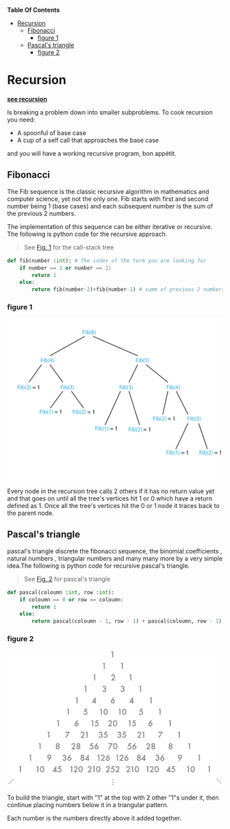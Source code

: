 **Table Of Contents**
<!-- TOC -->

- [Recursion](#recursion)
    - [Fibonacci](#fibonacci)
        - [figure 1](#figure-1)
    - [Pascal's triangle](#pascals-triangle)
        - [figure 2](#figure-2)

<!-- /TOC -->

# Recursion
__[see recursion](#Recursion)__

Is breaking a problem down into smaller subproblems.
To cook recursion you need:
+ A spoonful of base case
+ A cup of a self call that approaches the base case

and you will have a working recursive program, bon appétit.

## Fibonacci

The Fib sequence is the classic recursive algorithm in mathematics and computer science, yet not the only one. Fib starts with first and second number being 1 (base cases) and each subsequent number is the sum of the previous 2 numbers.

The implementation of this sequence can be either iterative or recursive. The following is python code for the recursive approach.
> See [Fig. 1](###figure-1) for the call-stack tree
```python
def fib(number :int): # The index of the term you are looking for
    if number == 1 or number == 2:
        return 1
    else:
        return fib(number-2)+fib(number-1) # summ of previous 2 numbers
```

### figure 1
![](Images/img7.png)

Every node in the recursion tree calls 2 others if it has no return value yet and that goes on until all the tree's vertices hit 1 or 0 which have a return defined as 1. Once all the tree's vertices hit the 0 or 1 node it traces back to the parent node.

## Pascal's triangle

pascal's triangle discrete the fibonacci sequence, the binomial coefficients , natural numbers , triangular numbers and many many more by a very simple idea.The following is python code for recursive pascal's triangle.
> See [Fig. 2](###figure-2) for pascal's triangle

```Python
def pascal(coloumn :int, row :int):
    if coloumn == 0 or row == coloumn:
        return 1
    else:
        return pascal(coloumn - 1, row - 1) + pascal(coloumn, row - 1)
```

### figure 2
![](Images/img8.png)

To build the triangle, start with "1" at the top with 2 other "1"s under it, then continue placing numbers below it in a triangular pattern.

Each number is the numbers directly above it added together.